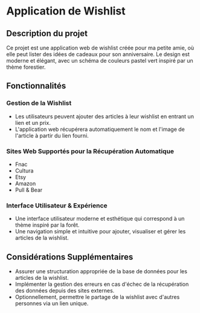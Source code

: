 
# Application de Wishlist

## Description du projet
Ce projet est une application web de wishlist créée pour ma petite amie, où elle peut lister des idées de cadeaux pour son anniversaire. Le design est moderne et élégant, avec un schéma de couleurs pastel vert inspiré par un thème forestier.

## Fonctionnalités

### Gestion de la Wishlist
- Les utilisateurs peuvent ajouter des articles à leur wishlist en entrant un lien et un prix.
- L'application web récupérera automatiquement le nom et l'image de l'article à partir du lien fourni.

### Sites Web Supportés pour la Récupération Automatique
- Fnac
- Cultura
- Etsy
- Amazon
- Pull & Bear

### Interface Utilisateur & Expérience
- Une interface utilisateur moderne et esthétique qui correspond à un thème inspiré par la forêt.
- Une navigation simple et intuitive pour ajouter, visualiser et gérer les articles de la wishlist.

## Considérations Supplémentaires
- Assurer une structuration appropriée de la base de données pour les articles de la wishlist.
- Implémenter la gestion des erreurs en cas d'échec de la récupération des données depuis des sites externes.
- Optionnellement, permettre le partage de la wishlist avec d'autres personnes via un lien unique.
